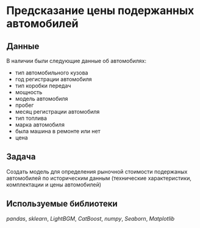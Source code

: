 # Предсказание цены подержанных автомобилей


## Данные

В наличии были следующие данные об автомобилях:
- тип автомобильного кузова
- год регистрации автомобиля
- тип коробки передач
- мощность
- модель автомобиля
- пробег
- месяц регистрации автомобиля
- тип топлива
- марка автомобиля
- была машина в ремонте или нет
- цена

## Задача

Создать модель для определения рыночной стоимости подержаных автомобилей по историческим данным (технические характеристики, комплектации и цены автомобилей) 

## Используемые библиотеки
*pandas*, *sklearn*, *LightBGM*, *CatBoost*, *numpy*, *Seaborn*, *Matplotlib*

